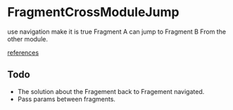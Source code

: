 # FragmentCrossModuleJump
use navigation make it is true Fragment A can jump to Fragment B From the other module.

[references](https://developer.android.com/guide/navigation/navigation-nested-graphs)

## Todo
- The solution about the Fragement back to Fragement navigated.  
- Pass params between fragments.
